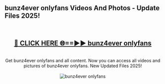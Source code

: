 <h2>bunz4ever onlyfans Videos And Photos - Update Files 2025!</h2>
<br>
<div align="center">
<h2><a href="https://linkcuts.com/hfmhzwbr" rel="nofollow">🔴 CLICK HERE 🌐==►► bunz4ever onlyfans</a></h2>
<br>
Get bunz4ever onlyfans and all content. Now you can access all videos and pictures of bunz4ever onlyfans. New Updated Files 2025!
<br>
<br>
<a href="https://linkcuts.com/hfmhzwbr" rel="nofollow" data-target="animated-image.originalLink"><img src="https://i.ibb.co.com/WyWwxjT/player-gif2.gif" alt="bunz4ever onlyfans" style="max-width: 100%; display: inline-block;" data-target="animated-image.originalImage"></a>
</div>
<br>
